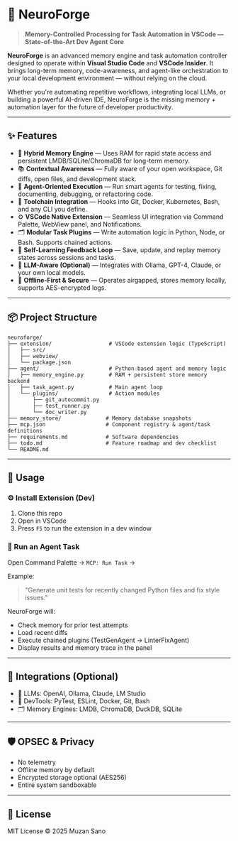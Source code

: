 # 🧠 NeuroForge

> **Memory-Controlled Processing for Task Automation in VSCode — State-of-the-Art Dev Agent Core**

**NeuroForge** is an advanced memory engine and task automation controller designed to operate within **Visual Studio Code** and **VSCode Insider**. It brings long-term memory, code-awareness, and agent-like orchestration to your local development environment — without relying on the cloud.

Whether you're automating repetitive workflows, integrating local LLMs, or building a powerful AI-driven IDE, NeuroForge is the missing memory + automation layer for the future of developer productivity.

---

## ✨ Features

* 🧠 **Hybrid Memory Engine** — Uses RAM for rapid state access and persistent LMDB/SQLite/ChromaDB for long-term memory.
* 📚 **Contextual Awareness** — Fully aware of your open workspace, Git diffs, open files, and development stack.
* 🤖 **Agent-Oriented Execution** — Run smart agents for testing, fixing, documenting, debugging, or refactoring code.
* 🧩 **Toolchain Integration** — Hooks into Git, Docker, Kubernetes, Bash, and any CLI you define.
* ⚙️ **VSCode Native Extension** — Seamless UI integration via Command Palette, WebView panel, and Notifications.
* 🗂️ **Modular Task Plugins** — Write automation logic in Python, Node, or Bash. Supports chained actions.
* 🔄 **Self-Learning Feedback Loop** — Save, update, and replay memory states across sessions and tasks.
* 🧬 **LLM-Aware (Optional)** — Integrates with Ollama, GPT-4, Claude, or your own local models.
* 🔐 **Offline-First & Secure** — Operates airgapped, stores memory locally, supports AES-encrypted logs.

---

## 📦 Project Structure

```
neuroforge/
├── extension/                  # VSCode extension logic (TypeScript)
│   ├── src/
│   ├── webview/
│   └── package.json
├── agent/                      # Python-based agent and memory logic
│   ├── memory_engine.py        # RAM + persistent store memory backend
│   ├── task_agent.py           # Main agent loop
│   └── plugins/                # Action modules
│       ├── git_autocommit.py
│       ├── test_runner.py
│       └── doc_writer.py
├── memory_store/              # Memory database snapshots
├── mcp.json                   # Component registry & agent/task definitions
├── requirements.md            # Software dependencies
├── todo.md                    # Feature roadmap and dev checklist
└── README.md
```

---

## 🚀 Usage

### ⚙️ Install Extension (Dev)

1. Clone this repo
2. Open in VSCode
3. Press `F5` to run the extension in a dev window

### 🧪 Run an Agent Task

Open Command Palette → `MCP: Run Task` →

Example:

> "Generate unit tests for recently changed Python files and fix style issues."

NeuroForge will:

* Check memory for prior test attempts
* Load recent diffs
* Execute chained plugins (TestGenAgent → LinterFixAgent)
* Display results and memory trace in the panel

---

## 📡 Integrations (Optional)

* 🧠 LLMs: OpenAI, Ollama, Claude, LM Studio
* 🧪 DevTools: PyTest, ESLint, Docker, Git, Bash
* 🗂 Memory Engines: LMDB, ChromaDB, DuckDB, SQLite

---

## 🛡 OPSEC & Privacy

* No telemetry
* Offline memory by default
* Encrypted storage optional (AES256)
* Entire system sandboxable

---

## 📝 License

MIT License © 2025 Muzan Sano
